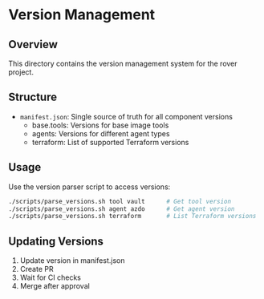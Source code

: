 # Version Management

## Overview
This directory contains the version management system for the rover project.

## Structure
- `manifest.json`: Single source of truth for all component versions
  - base.tools: Versions for base image tools
  - agents: Versions for different agent types
  - terraform: List of supported Terraform versions

## Usage
Use the version parser script to access versions:
```bash
./scripts/parse_versions.sh tool vault      # Get tool version
./scripts/parse_versions.sh agent azdo      # Get agent version
./scripts/parse_versions.sh terraform       # List Terraform versions
```

## Updating Versions
1. Update version in manifest.json
2. Create PR
3. Wait for CI checks
4. Merge after approval

